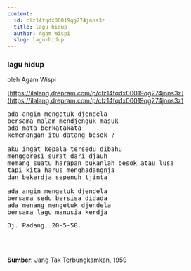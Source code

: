```yaml
---
content:
  id: clz14fqdx00019qg274jnns3z
  title: lagu hidup
  author: Agam Wispi
  slug: lagu-hidup
---
```

### lagu hidup

oleh Agam Wispi

[https://ilalang.drepram.com/p/clz14fqdx00019qg274jnns3z](https://ilalang.drepram.com/p/clz14fqdx00019qg274jnns3z)

<pre>
ada angin mengetuk djendela
bersama malam mendjenguk masuk
ada mata berkatakata
kemenangan itu datang besok ?

aku ingat kepala tersedu dibahu
menggoresi surat dari djauh
memang suatu harapan bukanlah besok atau lusa
tapi kita harus menghadangnja
dan bekerdja sepenuh tjinta

ada angin mengetuk djendela
bersama sedu bersisa didada
ada menang mengetuk djendela
bersama lagu manusia kerdja
</pre>
<pre>
Dj. Padang, 20-5-58.
</pre>
<br/><br/>

**Sumber**: Jang Tak Terbungkamkan, 1959
